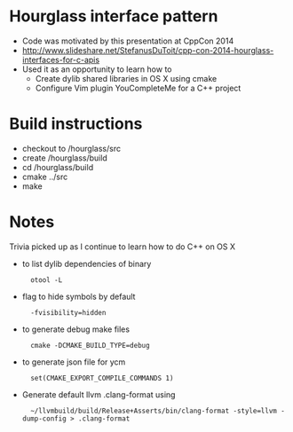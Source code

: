 # Hourglass interface pattern
- Code was motivated by this presentation at CppCon 2014
- http://www.slideshare.net/StefanusDuToit/cpp-con-2014-hourglass-interfaces-for-c-apis
- Used it as an opportunity to learn how to
    - Create dylib shared libraries in OS X using cmake
    - Configure Vim plugin YouCompleteMe for a C++ project

# Build instructions
- checkout to /hourglass/src
- create /hourglass/build
- cd /hourglass/build
- cmake ../src
- make

# Notes
Trivia picked up as I continue to learn how to do C++ on OS X
- to list dylib dependencies of binary

        otool -L
- flag to hide symbols by default

        -fvisibility=hidden
- to generate debug make files

        cmake -DCMAKE_BUILD_TYPE=debug
- to generate json file for ycm

        set(CMAKE_EXPORT_COMPILE_COMMANDS 1)
- Generate default llvm .clang-format using 

        ~/llvmbuild/build/Release+Asserts/bin/clang-format -style=llvm -dump-config > .clang-format

